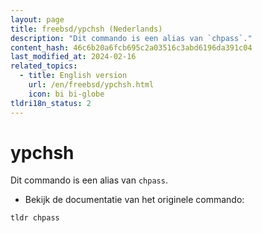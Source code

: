 ```yaml
---
layout: page
title: freebsd/ypchsh (Nederlands)
description: "Dit commando is een alias van `chpass`."
content_hash: 46c6b20a6fcb695c2a03516c3abd6196da391c04
last_modified_at: 2024-02-16
related_topics:
  - title: English version
    url: /en/freebsd/ypchsh.html
    icon: bi bi-globe
tldri18n_status: 2
---
```

# ypchsh

Dit commando is een alias van `chpass`.

- Bekijk de documentatie van het originele commando:

`tldr chpass`
